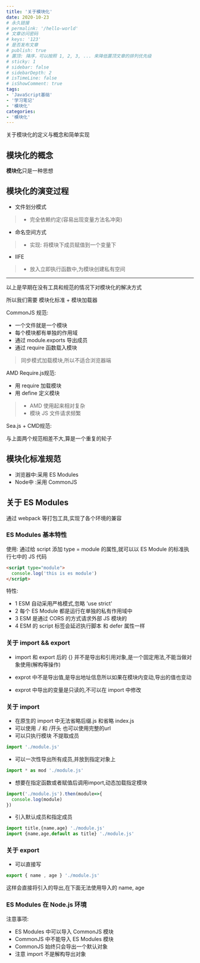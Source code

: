 ```yaml
---
title: '关于模块化'
date: 2020-10-23
# 永久链接
# permalink: '/hello-world'
# 文章访问密码
# keys: '123'
# 是否发布文章
# publish: true
# 置顶: 降序，可以按照 1, 2, 3, ... 来降低置顶文章的排列优先级
# sticky: 1
# sidebar: false
# sidebarDepth: 2
# isTimeLine: false
# isShowComment: true
tags:
- 'JavaScript基础'
- '学习笔记'
- '模块化'
categories:
- '模块化'
---
```


关于模块化的定义与概念和简单实现

<!-- more -->

## 模块化的概念

**模块化**只是一种思想

## 模块化的演变过程

- 文件划分模式
> - 完全依赖约定(容易出现变量方法名冲突)

- 命名空间方式
> - 实现: 将模块下成员赋值到一个变量下

- IIFE 
> - 放入立即执行函数中,为模块创建私有空间

--------

以上是早期在没有工具和规范的情况下对模块化的解决方式


所以我们需要 模块化标准 + 模块加载器

CommonJS 规范:
- 一个文件就是一个模块
- 每个模块都有单独的作用域
- 通过 module.exports 导出成员
- 通过 require 函数载入模块
> 同步模式加载模块,所以不适合浏览器端

AMD Require.js规范:
- 用 require 加载模块
- 用 define 定义模块
> - AMD 使用起来相对复杂
> - 模块 JS 文件请求频繁

Sea.js + CMD规范:

与上面两个规范相差不大,算是一个重复的轮子

## 模块化标准规范

- 浏览器中:采用 ES Modules
- Node中 :采用 CommonJS

## 关于 ES Modules

通过 webpack 等打包工具,实现了各个环境的兼容

### ES Modules 基本特性

使用: 通过给 script 添加 type = module 的属性,就可以以 ES Module 的标准执行七中的 JS 代码

```html
<script type="module">
  console.log('this is es module')
</script>
```

特性: 
- 1 ESM 自动采用严格模式,忽略 'use strict'
- 2 每个 ES Module 都是运行在单独的私有作用域中
- 3 ESM 是通过 CORS 的方式请求外部 JS 模块的
- 4 ESM 的 script 标签会延迟执行脚本 和 defer 属性一样


### 关于 import && export 

- import 和 export 后的 {} 并不是导出和引用对象,是一个固定用法,不能当做对象使用(解构等操作)

- exprot 中不是导出值,是导出地址信息所以如果在模块内变动,导出的值也变动

- exprot 中导出的变量是只读的,不可以在 import 中修改

### 关于 import 

- 在原生的 import 中无法省略后缀.js 和省略 index.js
- 可以使用 ./ 和 /开头 也可以使用完整的url
- 可以只执行模块 不提取成员
```js
import './module.js'
```
- 可以一次性导出所有成员,并放到指定对象上
```js
import * as mod './module.js'
```
- 想要在指定函数或者赋值后调用import,动态加载指定模块
```js
import('./module.js').then(module=>{
  console.log(module)
})
```
- 引入默认成员和指定成员
```js
import title,{name,age} './module.js'
import {name,age,default as title} './module.js'
```

### 关于 export

- 可以直接写
```js
export { name , age } './module.js'
```
这样会直接将引入的导出,在下面无法使用导入的 name, age 

### ES Modules 在 Node.js 环境

注意事项:

- ES Modules 中可以导入 CommonJS 模块
- CommonJS 中不能导入 ES Modules 模块
- CommonJS 始终只会导出一个默认对象
- 注意 import 不是解构导出对象

